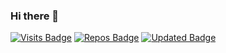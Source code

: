 ### Hi there 👋
[![Visits Badge](https://badges.pufler.dev/visits/mugunthanramesh/mugunthanramesh)](https://badges.pufler.dev)
[![Repos Badge](https://badges.pufler.dev/repos/mugunthanramesh)](https://badges.pufler.dev)
[![Updated Badge](https://badges.pufler.dev/updated/mugunthanramesh/mugunthanramesh)](https://badges.pufler.dev)
<!--
**mugunthanramesh/mugunthanramesh** is a ✨ _special_ ✨ repository because its `README.md` (this file) appears on your GitHub profile.

Here are some ideas to get you started:

- 🔭 I’m currently working on ...
- 🌱 I’m currently learning ...
- 👯 I’m looking to collaborate on ...
- 🤔 I’m looking for help with ...
- 💬 Ask me about ...
- 📫 How to reach me: ...
- 😄 Pronouns: ...
- ⚡ Fun fact: ...
-->
